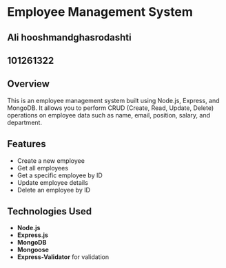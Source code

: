 # Employee Management System
## Ali hooshmandghasrodashti
## 101261322
## Overview

This is an employee management system built using Node.js, Express, and MongoDB. It allows you to perform CRUD (Create, Read, Update, Delete) operations on employee data such as name, email, position, salary, and department.
## Features

- Create a new employee
- Get all employees
- Get a specific employee by ID
- Update employee details
- Delete an employee by ID
## Technologies Used

- **Node.js**
- **Express.js**
- **MongoDB**
- **Mongoose**
- **Express-Validator** for validation

